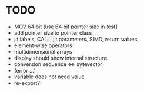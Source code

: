 TODO
====

* MOV 64 bit (use 64 bit pointer size in test)
* add pointer size to pointer class
* jit labels, CALL, jit parameters, SIMD, return values
* element-wise operators
* multidimensional arrays
* display should show internal structure
* conversion sequence <-> bytevector
* (error ...)
* variable does not need value
* re-export?
